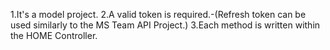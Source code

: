 1.It's a model project.
2.A valid token is required.-(Refresh token can be used similarly to the MS Team API Project.)
3.Each method is written within the HOME Controller.
